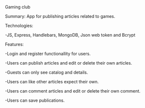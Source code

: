 Gaming club

Summary: App for publishing articles related to games.

Technologies:

-JS, Express, Handlebars, MongoDB, Json web token and Bcrypt

Features:

-Login and register functionallity for users.

-Users can publish articles and edit or delete their own articles.

-Guests can only see catalog and details.

-Users can like other articles expect their own.

-Users can comment articles and edit or delete their own comment.

-Users can save publications.
